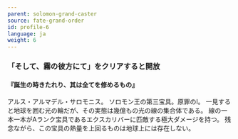 ```yaml
---
parent: solomon-grand-caster
source: fate-grand-order
id: profile-6
language: ja
weight: 6
---
```


### 「そして、霧の彼方にて」をクリアすると開放

#### 『誕生の時きたれり、其は全てを修めるもの』

アルス・アルマデル・サロモニス。
ソロモン王の第三宝具。原罪のⅠ。
一見すると地球を囲む光の輪だが、その実態は幾億もの光の線の集合体である。
線の一本一本がAランク宝具であるエクスカリバーに匹敵する極大ダメージを持つ。
残念ながら、この宝具の熱量を上回るものは地球上には存在しない。
